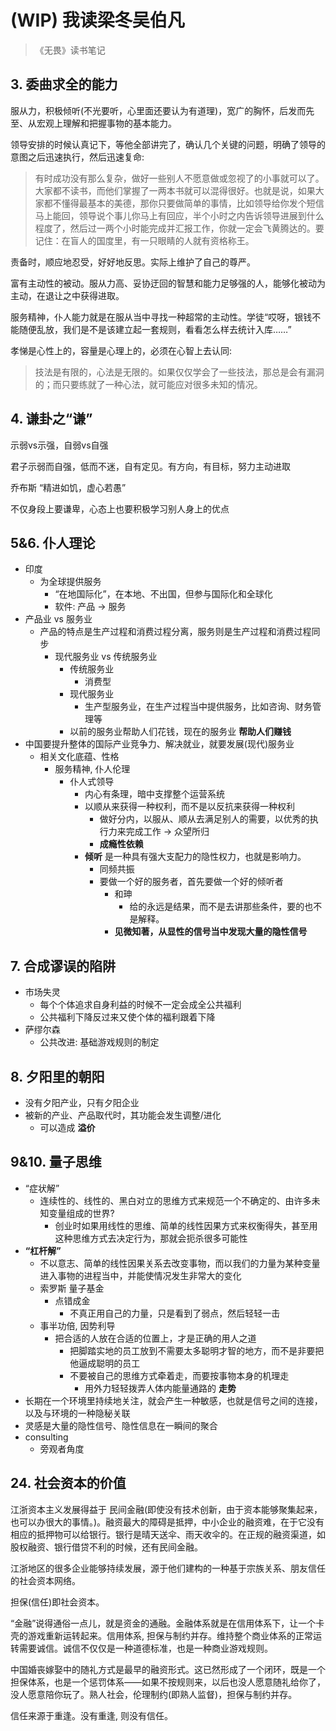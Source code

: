 # (WIP) 我读梁冬吴伯凡

<!-- ex_nolevel -->

> 《无畏》读书笔记

## 3. 委曲求全的能力

服从力，积极倾听(不光要听，心里面还要认为有道理)，宽广的胸怀，后发而先至、从宏观上理解和把握事物的基本能力。

领导安排的时候认真记下，等他全部讲完了，确认几个关键的问题，明确了领导的意图之后迅速执行，然后迅速复命:
> 有时成功没有那么复杂，做好一些别人不愿意做或忽视了的小事就可以了。大家都不读书，而他们掌握了一两本书就可以混得很好。也就是说，如果大家都不懂得最基本的美德，那你只要做简单的事情，比如领导给你发个短信马上能回，领导说个事儿你马上有回应，半个小时之内告诉领导进展到什么程度了，然后过一两个小时能完成并汇报工作，你就一定会飞黄腾达的。要记住：在盲人的国度里，有一只眼睛的人就有资格称王。

责备时，顺应地忍受，好好地反思。实际上维护了自己的尊严。

富有主动性的被动。服从力高、妥协迂回的智慧和能力足够强的人，能够化被动为主动，在退让之中获得进取。

服务精神，仆人能力就是在服从当中寻找一种超常的主动性。学徒“哎呀，银钱不能随便乱放，我们是不是该建立起一套规则，看看怎么样去统计入库……”

孝悌是心性上的，容量是心理上的，必须在心智上去认同:
>技法是有限的，心法是无限的。如果仅仅学会了一些技法，那总是会有漏洞的；而只要练就了一种心法，就可能应对很多未知的情况。

## 4. 谦卦之“谦”
示弱vs示强，自弱vs自强

君子示弱而自强，低而不迷，自有定见。有方向，有目标，努力主动进取


乔布斯 “精进如饥，虚心若愚”

不仅身段上要谦卑，心态上也要积极学习别人身上的优点

## 5&6. 仆人理论
+ 印度
    * 为全球提供服务
        - “在地国际化”，在本地、不出国，但参与国际化和全球化
        - 软件: 产品 -> 服务
+ 产品业 vs 服务业
    * 产品的特点是生产过程和消费过程分离，服务则是生产过程和消费过程同步
        - 现代服务业 vs 传统服务业
            + 传统服务业
                * 消费型
            + 现代服务业
                * 生产型服务业，在生产过程当中提供服务，比如咨询、财务管理等
            + 以前的服务业帮助人们花钱，现在的服务业 __帮助人们赚钱__
+ 中国要提升整体的国际产业竞争力、解决就业，就要发展(现代)服务业
    * 相关文化底蕴、性格
        - 服务精神, 仆人伦理
            + 仆人式领导
                * 内心有条理，暗中支撑整个运营系统
                * 以顺从来获得一种权利，而不是以反抗来获得一种权利
                    - 做好分内，以服从、顺从去满足别人的需要，以优秀的执行力来完成工作 -> 众望所归
                    - __成瘾性依赖__
                * __倾听__ 是一种具有强大支配力的隐性权力，也就是影响力。
                    - 同频共振
                    - 要做一个好的服务者，首先要做一个好的倾听者
                        + 和珅
                            * 给的永远是结果，而不是去讲那些条件，要的也不是解释。
                        + __见微知著，从显性的信号当中发现大量的隐性信号__

## 7. 合成谬误的陷阱
+ 市场失灵
    * 每个个体追求自身利益的时候不一定会成全公共福利
    * 公共福利下降反过来又使个体的福利跟着下降
+ 萨缪尔森
    * 公共改进: 基础游戏规则的制定

## 8. 夕阳里的朝阳
+ 没有夕阳产业，只有夕阳企业
+ 被新的产业、产品取代时，其功能会发生调整/进化
    * 可以造成 __溢价__

## 9&10. 量子思维
+ “症状解”
    * 连续性的、线性的、黑白对立的思维方式来规范一个不确定的、由许多未知变量组成的世界?
        - 创业时如果用线性的思维、简单的线性因果方式来权衡得失，甚至用这种思维方式去决定行为，那就会扼杀很多可能性
+ __“杠杆解”__
    * 不以意志、简单的线性因果关系去改变事物，而以我们的力量为某种变量进入事物的进程当中，并能使情况发生非常大的变化
    * 索罗斯 量子基金
        - 点错成金
            + 不真正用自己的力量，只是看到了弱点，然后轻轻一击
    * 事半功倍, 因势利导
        - 把合适的人放在合适的位置上，才是正确的用人之道
            + 把脚踏实地的员工放到不需要太多聪明才智的地方，而不是非要把他逼成聪明的员工
            + 不要被自己的思维方式牵着走，而要按事物本身的机理走
                * 用外力轻轻拨弄人体内能量通路的 __走势__
+ 长期在一个环境里持续地关注，就会产生一种敏感，也就是信号之间的连接，以及与环境的一种隐秘关联
+ 灵感是大量的隐性信号、隐性信息在一瞬间的聚合
+ consulting
    * 旁观者角度


## 24. 社会资本的价值

江浙资本主义发展得益于 民间金融(即使没有技术创新，由于资本能够聚集起来，也可以办很大的事情。)。融资最大的障碍是抵押，中小企业的融资难，在于它没有相应的抵押物可以给银行。银行是晴天送伞、雨天收伞的。在正规的融资渠道，如股权融资、银行借贷不利的时候，还有民间金融。

江浙地区的很多企业能够持续发展，源于他们建构的一种基于宗族关系、朋友信任的社会资本网络。

担保(信任)即社会资本。

“金融”说得通俗一点儿，就是资金的通融。金融体系就是在信用体系下，让一个卡壳的游戏重新运转起来。信用体系, 担保与制约并存。维持整个商业体系的正常运转需要诚信。诚信不仅仅是一种道德标准，也是一种商业游戏规则。

中国婚丧嫁娶中的随礼方式是最早的融资形式。这已然形成了一个闭环，既是一个担保体系，也是一个惩罚体系——如果不按规则来，以后也没人愿意随礼给你了，没人愿意陪你玩了。熟人社会，伦理制约(即熟人监督)，担保与制约并存。

信任来源于重逢。没有重逢, 则没有信任。
